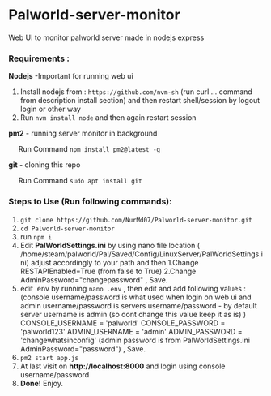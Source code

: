 # Palworld-server-monitor
Web UI to monitor palworld server made in nodejs express

### Requirements  :
  **Nodejs** -Important for running web ui  
  
   1. Install nodejs from : ```https://github.com/nvm-sh``` (run curl ... command from description install section)  and then restart shell/session by logout login or other way  
   2. Run `nvm install node` and then again restart session
    
 **pm2** - running server monitor in background   
 
   &nbsp;&nbsp;&nbsp;&nbsp;     Run Command  `npm install pm2@latest -g`
       
  **git**  - cloning this repo
  
   &nbsp;&nbsp;&nbsp;&nbsp;     Run Command `sudo apt install git`
    
### Steps to Use (Run following commands):
1. ``` git clone https://github.com/NurMd07/Palworld-server-monitor.git ```
2. ``` cd Palworld-server-monitor ```
3. run ``` npm i ```
4. Edit **PalWorldSettings.ini** by using nano file location ( /home/steam/palworld/Pal/Saved/Config/LinuxServer/PalWorldSettings.ini) adjust accordingly to your path and then
    1.Change RESTAPIEnabled=True (from false to True)
    2.Change AdminPassword="changepassword"  , Save.
6. edit .env by running
     ``` nano .env ```    , then edit and add following values :
             (console username/password is what used when login on web ui and admin username/password is servers username/password - by default server username is admin (so dont change this value keep it as is) ) 
       CONSOLE_USERNAME = 'palworld'
       CONSOLE_PASSWORD = 'palworld123'
       ADMIN_USERNAME = 'admin'
       ADMIN_PASSWORD = 'changewhatsinconfig'
           (admin password is from  PalWorldSettings.ini AdminPassword="password") , Save.
7. ``` pm2 start app.js ```
8. At last visit on **http://localhost:8000** and login using console username/password
9. **Done!** Enjoy.
     
